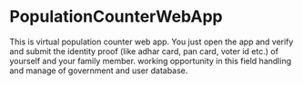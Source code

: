 # PopulationCounterWebApp
This is virtual population counter web app. You just open the app and verify and submit the identity proof (like adhar card, pan card, voter id etc.) of yourself and your family member. working opportunity in this field handling and manage of government and user database.
